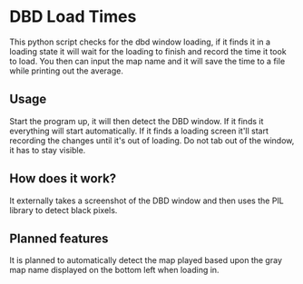 DBD Load Times
==============

This python script checks for the dbd window loading, if it finds it in a 
loading state it will wait for the loading to finish and record the time
it took to load.
You then can input the map name and it will save the time to a file while
printing out the average.

Usage
--------
Start the program up, it will then detect the DBD window.
If it finds it everything will start automatically.
If it finds a loading screen it'll start recording the changes until it's out of loading.
Do not tab out of the window, it has to stay visible.

How does it work?
----------------

It externally takes a screenshot of the DBD window and then uses the PIL library to
detect black pixels.

Planned features
----------------
It is planned to automatically detect the map played based upon the 
gray map name displayed on the bottom left when loading in.